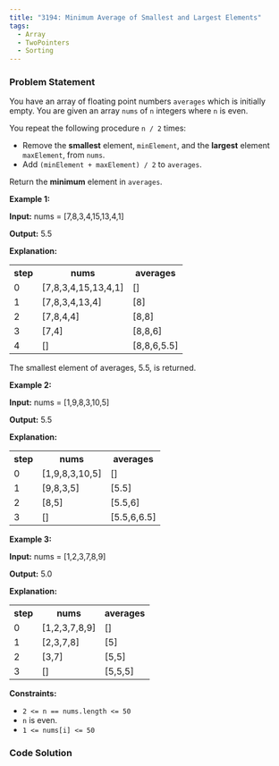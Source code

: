 ```yaml
---
title: "3194: Minimum Average of Smallest and Largest Elements"
tags:
  - Array
  - TwoPointers
  - Sorting
---
```

### Problem Statement

<p>You have an array of floating point numbers <code>averages</code> which is initially empty. You are given an array <code>nums</code> of <code>n</code> integers where <code>n</code> is even.</p>

<p>You repeat the following procedure <code>n / 2</code> times:</p>

<ul>
	<li>Remove the <strong>smallest</strong> element, <code>minElement</code>, and the <strong>largest</strong> element <code>maxElement</code>, from <code>nums</code>.</li>
	<li>Add <code>(minElement + maxElement) / 2</code> to <code>averages</code>.</li>
</ul>

<p>Return the <strong>minimum</strong> element in <code>averages</code>.</p>


<p><strong class="example">Example 1:</strong></p>

<div class="example-block">
<p><strong>Input:</strong> <span class="example-io">nums = [7,8,3,4,15,13,4,1]</span></p>

<p><strong>Output:</strong> <span class="example-io">5.5</span></p>

<p><strong>Explanation:</strong></p>

<table>
	<tbody>
		<tr>
			<th>step</th>
			<th>nums</th>
			<th>averages</th>
		</tr>
		<tr>
			<td>0</td>
			<td>[7,8,3,4,15,13,4,1]</td>
			<td>[]</td>
		</tr>
		<tr>
			<td>1</td>
			<td>[7,8,3,4,13,4]</td>
			<td>[8]</td>
		</tr>
		<tr>
			<td>2</td>
			<td>[7,8,4,4]</td>
			<td>[8,8]</td>
		</tr>
		<tr>
			<td>3</td>
			<td>[7,4]</td>
			<td>[8,8,6]</td>
		</tr>
		<tr>
			<td>4</td>
			<td>[]</td>
			<td>[8,8,6,5.5]</td>
		</tr>
	</tbody>
</table>
The smallest element of averages, 5.5, is returned.</div>

<p><strong class="example">Example 2:</strong></p>

<div class="example-block">
<p><strong>Input:</strong> <span class="example-io">nums = [1,9,8,3,10,5]</span></p>

<p><strong>Output:</strong> <span class="example-io">5.5</span></p>

<p><strong>Explanation:</strong></p>

<table>
	<tbody>
		<tr>
			<th>step</th>
			<th>nums</th>
			<th>averages</th>
		</tr>
		<tr>
			<td>0</td>
			<td><span class="example-io">[1,9,8,3,10,5]</span></td>
			<td>[]</td>
		</tr>
		<tr>
			<td>1</td>
			<td><span class="example-io">[9,8,3,5]</span></td>
			<td>[5.5]</td>
		</tr>
		<tr>
			<td>2</td>
			<td><span class="example-io">[8,5]</span></td>
			<td>[5.5,6]</td>
		</tr>
		<tr>
			<td>3</td>
			<td>[]</td>
			<td>[5.5,6,6.5]</td>
		</tr>
	</tbody>
</table>
</div>

<p><strong class="example">Example 3:</strong></p>

<div class="example-block">
<p><strong>Input:</strong> <span class="example-io">nums = [1,2,3,7,8,9]</span></p>

<p><strong>Output:</strong> <span class="example-io">5.0</span></p>

<p><strong>Explanation:</strong></p>

<table>
	<tbody>
		<tr>
			<th>step</th>
			<th>nums</th>
			<th>averages</th>
		</tr>
		<tr>
			<td>0</td>
			<td><span class="example-io">[1,2,3,7,8,9]</span></td>
			<td>[]</td>
		</tr>
		<tr>
			<td>1</td>
			<td><span class="example-io">[2,3,7,8]</span></td>
			<td>[5]</td>
		</tr>
		<tr>
			<td>2</td>
			<td><span class="example-io">[3,7]</span></td>
			<td>[5,5]</td>
		</tr>
		<tr>
			<td>3</td>
			<td><span class="example-io">[]</span></td>
			<td>[5,5,5]</td>
		</tr>
	</tbody>
</table>
</div>


<p><strong>Constraints:</strong></p>

<ul>
	<li><code>2 &lt;= n == nums.length &lt;= 50</code></li>
	<li><code>n</code> is even.</li>
	<li><code>1 &lt;= nums[i] &lt;= 50</code></li>
</ul>


### Code Solution

```python

```
